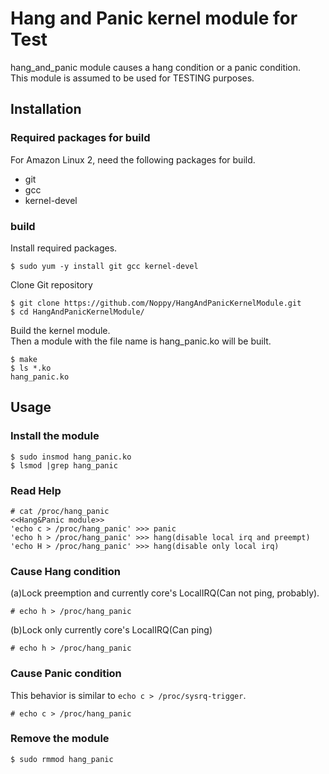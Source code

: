 # Hang and Panic kernel module for Test
hang_and_panic module causes a hang condition or a panic condition.  
This module is assumed to be used for TESTING purposes.
## Installation
### Required packages for build
For Amazon Linux 2, need the following packages for build.
- git
- gcc
- kernel-devel
### build
Install required packages.
```
$ sudo yum -y install git gcc kernel-devel
```
Clone Git repository
```
$ git clone https://github.com/Noppy/HangAndPanicKernelModule.git
$ cd HangAndPanicKernelModule/
```
Build the kernel module.  
Then a module with the file name is  hang_panic.ko will be built.
```
$ make
$ ls *.ko
hang_panic.ko
```
## Usage
### Install the module
```
$ sudo insmod hang_panic.ko
$ lsmod |grep hang_panic
```
### Read Help
```
# cat /proc/hang_panic 
<<Hang&Panic module>>
'echo c > /proc/hang_panic' >>> panic
'echo h > /proc/hang_panic' >>> hang(disable local irq and preempt)
'echo H > /proc/hang_panic' >>> hang(disable only local irq)
```
### Cause Hang condition
(a)Lock preemption and currently core's LocalIRQ(Can not ping, probably).
```
# echo h > /proc/hang_panic
```
(b)Lock only currently core's LocalIRQ(Can ping)
```
# echo h > /proc/hang_panic
```
### Cause Panic condition
This behavior is similar to `echo c > /proc/sysrq-trigger`.
```
# echo c > /proc/hang_panic
```
### Remove the module
```
$ sudo rmmod hang_panic
```
